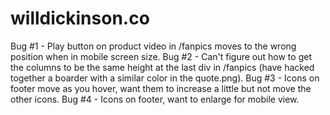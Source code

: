 # willdickinson.co

Bug #1 - Play button on product video in /fanpics moves to the wrong position when in mobile screen size.
Bug #2 - Can't figure out how to get the columns to be the same height at the last div in /fanpics (have hacked together a boarder with a similar color in the quote.png). 
Bug #3 - Icons on footer move as you hover, want them to increase a little but not move the other icons. 
Bug #4 - Icons on footer, want to enlarge for mobile view. 
